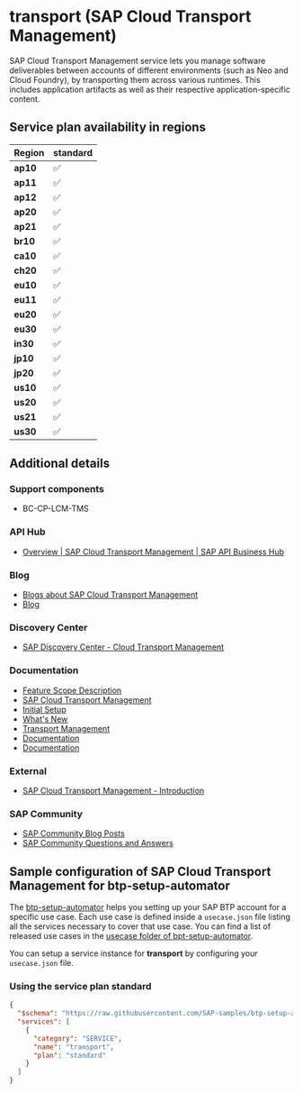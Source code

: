 # transport (SAP Cloud Transport Management)

SAP Cloud Transport Management service lets you manage software deliverables between accounts of different environments (such as Neo and Cloud Foundry), by transporting them across various runtimes. This includes application artifacts as well as their respective application-specific content.

## Service plan availability in regions

| Region | standard |
|--------|----------|
|  **ap10** | ✅ |
|  **ap11** | ✅ |
|  **ap12** | ✅ |
|  **ap20** | ✅ |
|  **ap21** | ✅ |
|  **br10** | ✅ |
|  **ca10** | ✅ |
|  **ch20** | ✅ |
|  **eu10** | ✅ |
|  **eu11** | ✅ |
|  **eu20** | ✅ |
|  **eu30** | ✅ |
|  **in30** | ✅ |
|  **jp10** | ✅ |
|  **jp20** | ✅ |
|  **us10** | ✅ |
|  **us20** | ✅ |
|  **us21** | ✅ |
|  **us30** | ✅ |

## Additional details

### Support components

- BC-CP-LCM-TMS

### API Hub

- [Overview | SAP Cloud Transport Management | SAP API Business Hub](https://api.sap.com/package/TmsForCloudPub/overview)

### Blog

- [Blogs about SAP Cloud Transport Management](https://blogs.sap.com/?s=cloud+transport+management)
- [Blog](https://blogs.sap.com/?s=transport+management+service)

### Discovery Center

- [SAP Discovery Center - Cloud Transport Management](https://discovery-center.cloud.sap/serviceCatalog/cloud-transport-management)

### Documentation

- [Feature Scope Description](https://help.sap.com/doc/b5430836c20d4bd8a975cb4d48b4e7a5/)
- [SAP Cloud Transport Management](https://help.sap.com/viewer/7f7160ec0d8546c6b3eab72fb5ad6fd8/Cloud/en-US)
- [Initial Setup](https://help.sap.com/docs/BTP/7f7160ec0d8546c6b3eab72fb5ad6fd8/66fd7283c62f48adb23c56fb48c84a60.html)
- [What's New](https://help.sap.com/docs/BTP/7f7160ec0d8546c6b3eab72fb5ad6fd8/85b6ac3c2925448c86bcd04f0da6678e.html)
- [Transport Management](https://help.sap.com/docs/BTP/7f7160ec0d8546c6b3eab72fb5ad6fd8/9ac7880eddb14eeda89b800295bcf242.html)
- [Documentation](https://help.sap.com/docs/TRANSPORT_MANAGEMENT_SERVICE)
- [Documentation](https://www.sapstore.com/solutions/40168/SAP-Cloud-Platform-Transport-Management)

### External

- [SAP Cloud Transport Management - Introduction](https://www.youtube.com/embed/zT4gQJ03WSM)

### SAP Community

- [SAP Community Blog Posts](https://community.sap.com/search/?ct=blog&q=SAP%20Cloud%20Transport%20Management)
- [SAP Community Questions and Answers](https://community.sap.com/search/?ct=qa&q=SAP%20Cloud%20Transport%20Management)

## Sample configuration of **SAP Cloud Transport Management** for btp-setup-automator

The [btp-setup-automator](https://github.com/SAP-samples/btp-setup-automator) helps you setting up your SAP BTP account for a specific use case. Each use case is defined inside a `usecase.json` file listing all the services necessary to cover that use case. You can find a list of released use cases in the [usecase folder of bpt-setup-automator](https://github.com/SAP-samples/btp-setup-automator/tree/main/usecases).

You can setup a service instance for **transport** by configuring your `usecase.json` file.

### Using the service plan **standard**

```json
{
  "$schema": "https://raw.githubusercontent.com/SAP-samples/btp-setup-automator/main/libs/btpsa-usecase.json",
  "services": [
    {
      "category": "SERVICE",
      "name": "transport",
      "plan": "standard"
    }
  ]
}
```
